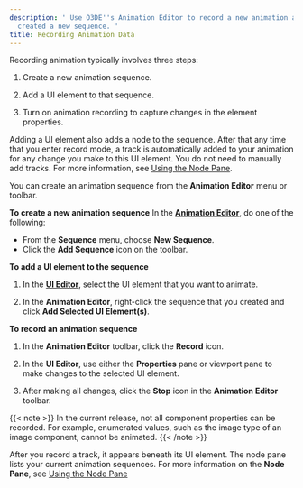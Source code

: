 ```yaml
---
description: ' Use O3DE''s Animation Editor to record a new animation after you have
  created a new sequence. '
title: Recording Animation Data
---
```


Recording animation typically involves three steps:

1. Create a new animation sequence.

1. Add a UI element to that sequence.

1. Turn on animation recording to capture changes in the element properties.

Adding a UI element also adds a node to the sequence. After that any time that you enter record mode, a track is automatically added to your animation for any change you make to this UI element. You do not need to manually add tracks. For more information, see [Using the Node Pane](using-node-pane/).

You can create an animation sequence from the **Animation Editor** menu or toolbar.

**To create a new animation sequence**
In the [**Animation Editor**](./), do one of the following:
+ From the **Sequence** menu, choose **New Sequence**.
+ Click the **Add Sequence** icon on the toolbar.

**To add a UI element to the sequence**

1. In the [**UI Editor**](/docs/user-guide/interactivity/user-interface/editor/), select the UI element that you want to animate.

1. In the **Animation Editor**, right-click the sequence that you created and click **Add Selected UI Element(s)**.

**To record an animation sequence**

1. In the **Animation Editor** toolbar, click the **Record** icon.

1. In the **UI Editor**, use either the **Properties** pane or viewport pane to make changes to the selected UI element.

1. After making all changes, click the **Stop** icon in the **Animation Editor** toolbar.

{{< note >}}
In the current release, not all component properties can be recorded. For example, enumerated values, such as the image type of an image component, cannot be animated.
{{< /note >}}

After you record a track, it appears beneath its UI element. The node pane lists your current animation sequences. For more information on the **Node Pane**, see [Using the Node Pane](using-node-pane/)
